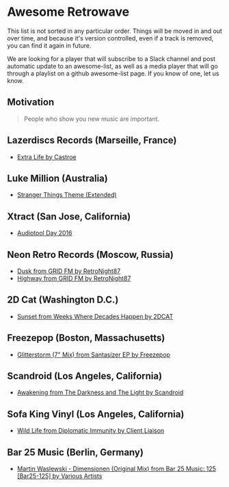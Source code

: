# Awesome Retrowave

This list is not sorted in any particular order. Things will be moved in and out over time, and because it's version controlled, even if a track is removed, you can find it again in future.

We are looking for a player that will subscribe to a Slack channel and post automatic update to an awesome-list, as well as a media player that will go through a playlist on a github awesome-list page. If you know of one, let us know. 

## Motivation

> People who show you new music are important.

## Lazerdiscs Records (Marseille, France)

- [Extra Life by Castroe](https://lazerdiscs.bandcamp.com/track/extra-life)

## Luke Million (Australia)

- [Stranger Things Theme (Extended)](https://www.facebook.com/lukemillionmusic/videos/1179412918766669/)

## Xtract (San Jose, California)

- [Audiotool Day 2016](https://xtractmusic.bandcamp.com/track/audiotool-day-2016)

## Neon Retro Records (Moscow, Russia)

- [Dusk from GRID FM by RetroNight87](https://neonretrorecords.bandcamp.com/track/dusk)
- [Highway from GRID FM by RetroNight87](https://neonretrorecords.bandcamp.com/track/highway-2)

## 2D Cat (Washington D.C.)
- [Sunset from Weeks Where Decades Happen by 2DCAT](https://2dcat.bandcamp.com/track/sunset)

## Freezepop (Boston, Massachusetts)

- [Glitterstorm (7" Mix) from Santasizer EP by Freezepop](https://freezepop.bandcamp.com/track/glitterstorm-7-mix)

## Scandroid (Los Angeles, California)

- [Awakening from The Darkness and The Light by Scandroid](https://scandroid.bandcamp.com/track/awakening)

## Sofa King Vinyl (Los Angeles, California)

- [Wild Life from Diplomatic Immunity by Client Liaison](https://sofakingvinyl.com/track/wild-life)

##  Bar 25 Music (Berlin, Germany)

- [Martin Waslewski - Dimensionen (Original Mix) from Bar 25 Music: 125 [Bar25​-​125] by Various Artists](https://bar25music.bandcamp.com/track/martin-waslewski-dimensionen-original-mix)
